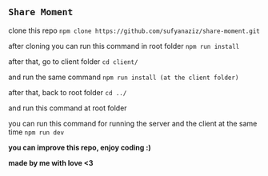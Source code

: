 ## `Share Moment`

clone this repo `npm clone https://github.com/sufyanaziz/share-moment.git`

after cloning you can run this command in root folder `npm run install`

after that, go to client folder `cd client/`

and run the same command `npm run install (at the client folder)`

after that, back to root folder `cd ../`

and run this command at root folder

you can run this command for running the server and the client at the same time `npm run dev` 

**you can improve this repo, enjoy coding :)**

**made by me with love <3**
